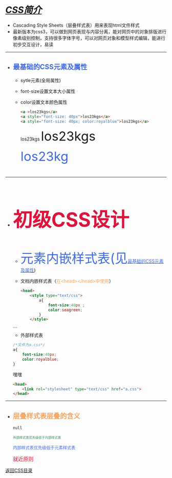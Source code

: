# ***<u>CSS简介</u>***

* Cascading Style Sheets（层叠样式表）用来表现html文件样式
* 最新版本为css3，可以做到网页表现与内容分离，能对网页中的对象排版进行像素级别控制，支持很多字体字号，可以对网页对象和模型样式编辑，能进行初步交互设计，易读

----------------------------------------------

* ## <font color="royalblue">最基础的CSS元素及属性</font>

    * sytle元素(全局属性)

    * font-size设置文本大小属性

    * color设置文本颜色属性

      ```html
      <a >los23kgs</a>
      <a style="font-size: 40px">los23kgs</a>
      <a style="font-size: 40px; color:royalblue">los23kgs</a>
      ```

      <a >los23kgs</a>
      <a style="font-size: 40px">los23kgs</a>

      <a style="font-size: 40px; color:royalblue">los23kg

-----------------------------------------------------------------------

* ## <font color='crimson'>初级CSS设计</font>

  * 元素内嵌样式表(见[<font color="royalblue">最基础的CSS元素及属性</font>](#最基础的CSS元素及属性))
  * 文档内嵌样式表（<font color="sandybrown">在\<head>\</head>中使用</font>）
		
	```html
	<head>
	    <style type="text/css">
	        a{
	            font-size:40px ;
	            color:seagreen;
	        }
	    </style>
   </head>
  ```
  
  
  	 * 外部样式表
  ```css
  /*文件为a.css*/
  a{
      font-size:40px;
      color:royalblue;
  }
  ```
  嘿嘿
	```html
	<head>
	    <link rel="stylesheet" type="text/css" href="a.css">
	</head>
	```





---------------------------------------------------------------------
* ## <font color="sandybrown">层叠样式表层叠的含义</font>

  ```html
  null
  ```

  <font size="1" color="seagreen" face="mingliu">外部样式表优先级低于内部样式表</font><br>

  <font size="2" color="royalblue" face="simsun">内部样式表优先级低于元素样式表</font><br>

  <font size="3" color="crimson" face="fangsong">就近原则</font>

[返回CSS目录](./css.md)

